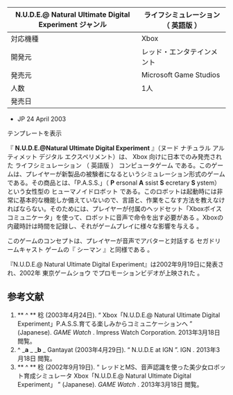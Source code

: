 N.U.D.E.@ Natural Ultimate Digital Experiment  ジャンル  |  ライフシミュレーション  （  英語版  ）   
---|---  
対応機種  |  Xbox   
開発元  |  レッド・エンタテインメント   
発売元  |  Microsoft Game Studios   
人数  |  1人   
発売日  | 

  * JP  24 April 2003 

  
テンプレートを表示  
  
『 **N.U.D.E.@Natural Ultimate Digital Experiment** 』（ヌード ナチュラル アルティメット デジタル
エクスペリメント）は、  Xbox  向けに日本でのみ発売された  ライフシミュレーション  （  英語版  ）  コンピュータゲーム
である。このゲームは、プレイヤーが新製品の被験者になるというシミュレーション形式のゲームである。その商品とは、「P.A.S.S.」（ **P**
ersonal **A** ssist **S** ecretary **S** ystem）という女性型の  ヒューマノイドロボット
である。このロボットは起動時には非常に基本的な機能しか備えていないので、言語と、作業をこなす方法を教えなければならない。そのためには、プレイヤーが付属のヘッドセット「Xboxボイスコミュニケータ」を使って、ロボットに音声で命令を出す必要がある
  。Xboxの内蔵時計は時間を記録し、それがゲームプレイに様々な影響を与える    。

このゲームのコンセプトは、プレイヤーが音声でアバターと対話する  セガドリームキャスト  ゲームの『  シーマン  』と同様である    。

『N.U.D.E.@ Natural Ultimate Digital Experiment』は2002年9月19日に発表され、2002年
東京ゲームショウ  でプロモーションビデオが上映された    。

##  参考文献  

  1. ** ^  ** 稔 (2003年4月24日). “  Xbox「N.U.D.E.@ Natural Ultimate Digital Experiment」P.A.S.S.育てる楽しみからコミュニケーションへ  ” (Japanese). _GAME Watch_ . Impress Watch Corporation.  2013年3月18日  閲覧。 
  2. ^  _**a** _ _**b** _ Gantayat (2003年4月29日). “  N.U.D.E at IGN  ”.  IGN  .  2013年3月18日  閲覧。 
  3. ** ^  ** 稔 (2002年9月19日). “  レッドとMS、音声認識を使った美少女ロボット育成シミュレータ Xbox「N.U.D.E.@ Natural Ultimate Digital Experiment」  ” (Japanese). _GAME Watch_ .  2013年3月18日  閲覧。 


